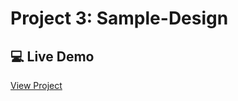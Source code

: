 # Project 3: Sample-Design

## 💻 Live Demo
[View Project](https://ved7482.github.io/web-projects/level-1/project-3)